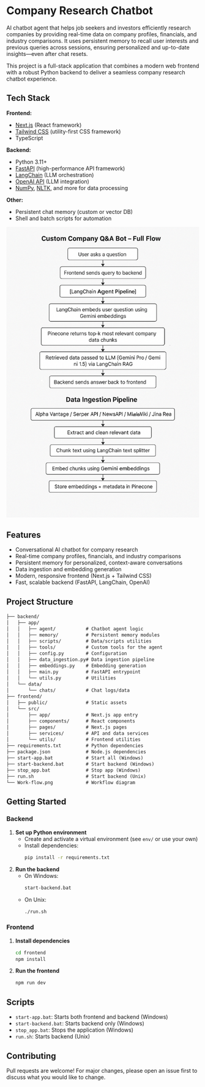 # Company Research Chatbot

AI chatbot agent that helps job seekers and investors efficiently research companies by providing real-time data on company profiles, financials, and industry comparisons. It uses persistent memory to recall user interests and previous queries across sessions, ensuring personalized and up-to-date insights—even after chat resets.

This project is a full-stack application that combines a modern web frontend with a robust Python backend to deliver a seamless company research chatbot experience.

## Tech Stack

**Frontend:**
- [Next.js](https://nextjs.org/) (React framework)
- [Tailwind CSS](https://tailwindcss.com/) (utility-first CSS framework)
- TypeScript

**Backend:**
- Python 3.11+
- [FastAPI](https://fastapi.tiangolo.com/) (high-performance API framework)
- [LangChain](https://python.langchain.com/) (LLM orchestration)
- [OpenAI API](https://platform.openai.com/) (LLM integration)
- [NumPy](https://numpy.org/), [NLTK](https://www.nltk.org/), and more for data processing

**Other:**
- Persistent chat memory (custom or vector DB)
- Shell and batch scripts for automation

<img src="Work-flow.png" alt="Workflow Diagram" width="600"/>

## Features
- Conversational AI chatbot for company research
- Real-time company profiles, financials, and industry comparisons
- Persistent memory for personalized, context-aware conversations
- Data ingestion and embedding generation
- Modern, responsive frontend (Next.js + Tailwind CSS)
- Fast, scalable backend (FastAPI, LangChain, OpenAI)

## Project Structure
```
├── backend/
│   ├── app/
│   │   ├── agent/           # Chatbot agent logic
│   │   ├── memory/          # Persistent memory modules
│   │   ├── scripts/         # Data/scripts utilities
│   │   ├── tools/           # Custom tools for the agent
│   │   ├── config.py        # Configuration
│   │   ├── data_ingestion.py# Data ingestion pipeline
│   │   ├── embeddings.py    # Embedding generation
│   │   ├── main.py          # FastAPI entrypoint
│   │   └── utils.py         # Utilities
│   └── data/
│       └── chats/           # Chat logs/data
├── frontend/
│   ├── public/              # Static assets
│   └── src/
│       ├── app/             # Next.js app entry
│       ├── components/      # React components
│       ├── pages/           # Next.js pages
│       ├── services/        # API and data services
│       └── utils/           # Frontend utilities
├── requirements.txt         # Python dependencies
├── package.json             # Node.js dependencies
├── start-app.bat            # Start all (Windows)
├── start-backend.bat        # Start backend (Windows)
├── stop_app.bat             # Stop app (Windows)
├── run.sh                   # Start backend (Unix)
└── Work-flow.png            # Workflow diagram
```

## Getting Started

### Backend
1. **Set up Python environment**
   - Create and activate a virtual environment (see `env/` or use your own)
   - Install dependencies:
     ```sh
     pip install -r requirements.txt
     ```
2. **Run the backend**
   - On Windows:
     ```sh
     start-backend.bat
     ```
   - On Unix:
     ```sh
     ./run.sh
     ```

### Frontend
1. **Install dependencies**
   ```sh
   cd frontend
   npm install
   ```
2. **Run the frontend**
   ```sh
   npm run dev
   ```

## Scripts
- `start-app.bat`: Starts both frontend and backend (Windows)
- `start-backend.bat`: Starts backend only (Windows)
- `stop_app.bat`: Stops the application (Windows)
- `run.sh`: Starts backend (Unix)

## Contributing
Pull requests are welcome! For major changes, please open an issue first to discuss what you would like to change.



